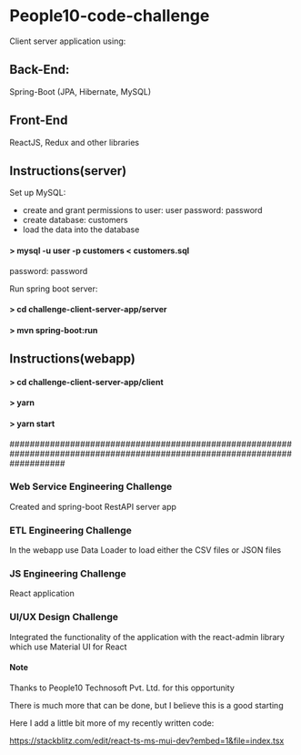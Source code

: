 # People10-code-challenge
Client server application using:

## Back-End:
Spring-Boot (JPA, Hibernate, MySQL)

## Front-End
ReactJS, Redux and other libraries 

## Instructions(server)

Set up MySQL:

- create and grant permissions to user: user password: password
- create database: customers
- load the data into the database
#### > mysql -u user -p customers < customers.sql
password: password

Run spring boot server:

#### > cd challenge-client-server-app/server
#### > mvn spring-boot:run

## Instructions(webapp)

#### > cd challenge-client-server-app/client
#### > yarn
#### > yarn start

###########################################################################################################################

### Web Service Engineering Challenge

Created and spring-boot RestAPI server app

### ETL Engineering Challenge

In the webapp use Data Loader to load either the CSV files or JSON files 

### JS Engineering Challenge

React application

### UI/UX Design Challenge

Integrated the functionality of the application with the react-admin library which use Material UI for React


#### Note 

Thanks to People10 Technosoft Pvt. Ltd. for this opportunity

There is much more that can be done, but I believe this is a good starting 

Here I add a little bit more of my recently written code:

https://stackblitz.com/edit/react-ts-ms-mui-dev?embed=1&file=index.tsx








